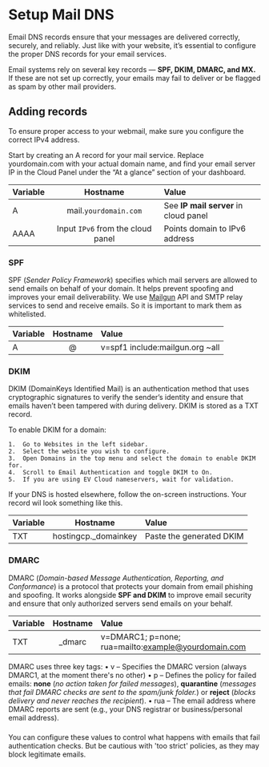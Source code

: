 # Setup Mail DNS

Email DNS records ensure that your messages are delivered correctly, securely, and reliably.
Just like with your website, it’s essential to configure the proper DNS records for your email services.

Email systems rely on several key records — **SPF, DKIM, DMARC, and MX.**
If these are not set up correctly, your emails may fail to deliver or be flagged as spam by other mail providers.


## Adding records

To ensure proper access to your webmail, make sure you configure the correct IPv4 address.

Start by creating an A record for your mail service.
Replace yourdomain.com with your actual domain name, and find your email server IP in the Cloud Panel under the “At a glance” section of your dashboard.

| Variable | Hostname | Value |
|-----------|:-----------:|:-----------|
| A | mail.`yourdomain.com` | See **IP mail server** in cloud panel |
| AAAA | Input `IPv6` from the cloud panel | Points domain to IPv6 address |



### SPF

SPF (*Sender Policy Framework*) specifies which mail servers are allowed to send emails on behalf of your domain.
It helps prevent spoofing and improves your email deliverability. We use [Mailgun](https://www.mailgun.com/) API and SMTP relay services to send and receive emails. So it is important to mark them as whitelisted.


| Variable | Hostname | Value |
|-----------|:-----------:|:-----------|
| A | @ | v=spf1 include:mailgun.org ~all |




### DKIM

DKIM (DomainKeys Identified Mail) is an authentication method that uses cryptographic signatures to verify the sender’s identity and ensure that emails haven’t been tampered with during delivery. DKIM is stored as a TXT record.

To enable DKIM for a domain:

	1.	Go to Websites in the left sidebar.
	2.	Select the website you wish to configure.
	3.	Open Domains in the top menu and select the domain to enable DKIM for.
	4.	Scroll to Email Authentication and toggle DKIM to On.
	5.	If you are using EV Cloud nameservers, wait for validation.
  
If your DNS is hosted elsewhere, follow the on-screen instructions. 
Your record wil look something like this.

| Variable | Hostname | Value |
|-----------|:-----------:|:-----------|
| TXT | hostingcp._domainkey | Paste the generated DKIM |




### DMARC

DMARC (*Domain-based Message Authentication, Reporting, and Conformance*) is a protocol that protects your domain from email phishing and spoofing.
It works alongside **SPF and DKIM** to improve email security and ensure that only authorized servers send emails on your behalf.

| Variable | Hostname | Value |
|-----------|:-----------:|:-----------|
| TXT | _dmarc |  v=DMARC1; p=none; rua=mailto:example@yourdomain.com |


DMARC uses three key tags:
	•	v – Specifies the DMARC version (always DMARC1, at the moment there's no other)
	•	p – Defines the policy for failed emails: **none** (*no action taken for failed messages*), **quarantine** (*messages that fail DMARC checks are sent to the spam/junk folder.*) or **reject** (*blocks delivery and never reaches the recipient*).
	•	rua – The email address where DMARC reports are sent (e.g., your DNS registrar or business/personal email address).


<div class="tip custom-block" style="padding-top: 8px">
You can configure these values to control what happens with emails that fail authentication checks. But be cautious with 'too strict' policies, as they may block legitimate emails.
</div>



